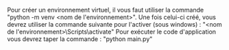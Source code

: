Pour créer un environnement virtuel, il vous faut utiliser la commande "python -m venv <nom de l'environnement>".
Une fois celui-ci créé, vous devrez utiliser la commande suivante pour l'activer (sous windows) : "<nom de l'environnement>\Scripts\activate"
Pour exécuter le code d'application vous devrez taper la commande : "python main.py"